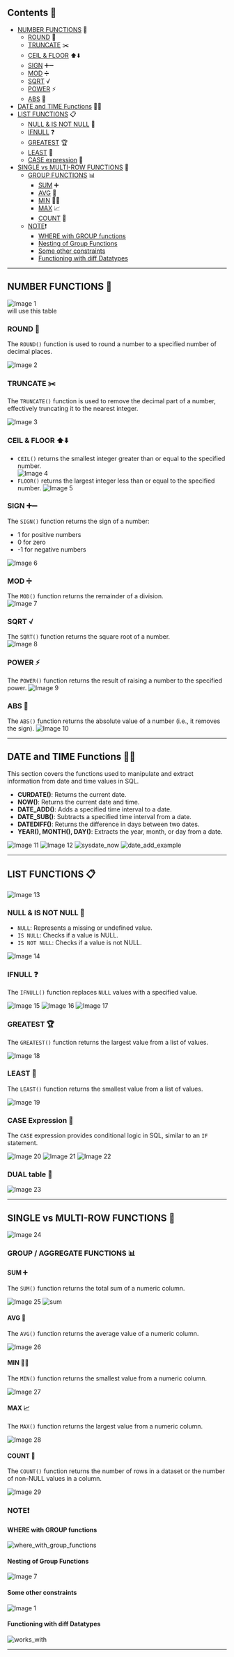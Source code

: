 ## Contents 📑

- [NUMBER FUNCTIONS](#number-functions-) 🔢
    - [ROUND](#round-) 🔄
    - [TRUNCATE](#truncate-%EF%B8%8F) ✂️
    - [CEIL & FLOOR](#ceil--floor-%EF%B8%8F%EF%B8%8F) ⬆️⬇️
    - [SIGN](#sign-) ➕➖
    - [MOD](#mod-) ➗
    - [SQRT](#sqrt-) √
    - [POWER](#power-) ⚡
    - [ABS](#abs-) 💪
- [DATE and TIME Functions](#date-and-time-functions-) 📅⏰
- [LIST FUNCTIONS](#list-functions-) 📋
    - [NULL & IS NOT NULL](#null--is-not-null-) 🚫
    - [IFNULL](#ifnull-) ❓
    - [GREATEST](#greatest-) 🏆
    - [LEAST](#least-) 🥇
    - [CASE expression](#case-expression-) 🧩
- [SINGLE vs MULTI-ROW FUNCTIONS](#single-vs-multi-row-functions-) 🧮
    - [GROUP FUNCTIONS](#group--aggregate-functions-) 📊
        - [SUM](#sum-) ➕
        - [AVG](#avg-) 🔢
        - [MIN](#min-) 🧑‍💻
        - [MAX](#max-) 📈
        - [COUNT](#count-) 🔢
    - [NOTE](#note-)❗
        - [WHERE with GROUP functions](#where-with-group-functions)
        - [Nesting of Group Functions](#nesting-of-group-functions)
        - [Some other constraints](#some-other-constraints)
        - [Functioning with diff Datatypes](#functioning-with-diff-datatypes)
        

---

## NUMBER FUNCTIONS 🔢

![Image 1](https://raw.githubusercontent.com/9kaus/ascend_SQL/main/daywise/5/images/img1.png)
<br>will use this table

### ROUND 🔄

The `ROUND()` function is used to round a number to a specified number of decimal places.

![Image 2](https://raw.githubusercontent.com/9kaus/ascend_SQL/main/daywise/5/images/img2.png)

### TRUNCATE ✂️

The `TRUNCATE()` function is used to remove the decimal part of a number, effectively truncating it to the nearest integer.

![Image 3](https://raw.githubusercontent.com/9kaus/ascend_SQL/main/daywise/5/images/img3.png)

### CEIL & FLOOR ⬆️⬇️

- `CEIL()` returns the smallest integer greater than or equal to the specified number.<br>
![Image 4](https://raw.githubusercontent.com/9kaus/ascend_SQL/main/daywise/5/images/img4.png)
- `FLOOR()` returns the largest integer less than or equal to the specified number.
![Image 5](https://raw.githubusercontent.com/9kaus/ascend_SQL/main/daywise/5/images/img5.png)


### SIGN ➕➖

The `SIGN()` function returns the sign of a number: 
- 1 for positive numbers
- 0 for zero
- -1 for negative numbers

![Image 6](https://raw.githubusercontent.com/9kaus/ascend_SQL/main/daywise/5/images/img6.png)


### MOD ➗

The `MOD()` function returns the remainder of a division.<br>
![Image 7](https://raw.githubusercontent.com/9kaus/ascend_SQL/main/daywise/5/images/img7.png)


### SQRT √

The `SQRT()` function returns the square root of a number.<br>
![Image 8](https://raw.githubusercontent.com/9kaus/ascend_SQL/main/daywise/5/images/img8.png)


### POWER ⚡

The `POWER()` function returns the result of raising a number to the specified power.
![Image 9](https://raw.githubusercontent.com/9kaus/ascend_SQL/main/daywise/5/images/img9.png)


### ABS 💪

The `ABS()` function returns the absolute value of a number (i.e., it removes the sign).
![Image 10](https://raw.githubusercontent.com/9kaus/ascend_SQL/main/daywise/5/images/img10.png)


---

## DATE and TIME Functions 📅⏰

This section covers the functions used to manipulate and extract information from date and time values in SQL.

- **CURDATE()**: Returns the current date.
- **NOW()**: Returns the current date and time.
- **DATE_ADD()**: Adds a specified time interval to a date.
- **DATE_SUB()**: Subtracts a specified time interval from a date.
- **DATEDIFF()**: Returns the difference in days between two dates.
- **YEAR(), MONTH(), DAY()**: Extracts the year, month, or day from a date.

![Image 11](https://raw.githubusercontent.com/9kaus/ascend_SQL/main/daywise/5/images/img11.png)
![Image 12](https://raw.githubusercontent.com/9kaus/ascend_SQL/main/daywise/5/images/img12.png)
![sysdate_now](https://raw.githubusercontent.com/9kaus/ascend_SQL/main/daywise/5/images/sysdate_now.png)
![date_add_example](https://raw.githubusercontent.com/9kaus/ascend_SQL/main/daywise/5/images/date_add_example.png)

---

## LIST FUNCTIONS 📋

![Image 13](https://raw.githubusercontent.com/9kaus/ascend_SQL/main/daywise/5/images/img13.png)

### NULL & IS NOT NULL 🚫

- `NULL`: Represents a missing or undefined value.
- `IS NULL`: Checks if a value is NULL.
- `IS NOT NULL`: Checks if a value is not NULL.

![Image 14](https://raw.githubusercontent.com/9kaus/ascend_SQL/main/daywise/5/images/img14.png)

### IFNULL ❓

The `IFNULL()` function replaces `NULL` values with a specified value.

![Image 15](https://raw.githubusercontent.com/9kaus/ascend_SQL/main/daywise/5/images/img15.png)
![Image 16](https://raw.githubusercontent.com/9kaus/ascend_SQL/main/daywise/5/images/img16.png)
![Image 17](https://raw.githubusercontent.com/9kaus/ascend_SQL/main/daywise/5/images/img17.png)

### GREATEST 🏆

The `GREATEST()` function returns the largest value from a list of values.

![Image 18](https://raw.githubusercontent.com/9kaus/ascend_SQL/main/daywise/5/images/img18.png)

### LEAST 🥇

The `LEAST()` function returns the smallest value from a list of values.

![Image 19](https://raw.githubusercontent.com/9kaus/ascend_SQL/main/daywise/5/images/img19.png)

### CASE Expression 🧩

The `CASE` expression provides conditional logic in SQL, similar to an `IF` statement.

![Image 20](https://raw.githubusercontent.com/9kaus/ascend_SQL/main/daywise/5/images/img20.png)
![Image 21](https://raw.githubusercontent.com/9kaus/ascend_SQL/main/daywise/5/images/img21.png)
![Image 22](https://raw.githubusercontent.com/9kaus/ascend_SQL/main/daywise/5/images/img22.png)


### DUAL table 🧮

![Image 23](https://raw.githubusercontent.com/9kaus/ascend_SQL/main/daywise/5/images/img23.png)

---

## SINGLE vs MULTI-ROW FUNCTIONS 🧮

![Image 24](https://raw.githubusercontent.com/9kaus/ascend_SQL/main/daywise/5/images/img24.png)


### GROUP / AGGREGATE FUNCTIONS 📊

#### SUM ➕

The `SUM()` function returns the total sum of a numeric column.

![Image 25](https://raw.githubusercontent.com/9kaus/ascend_SQL/main/daywise/5/images/img25.png)
![sum](https://raw.githubusercontent.com/9kaus/ascend_SQL/main/daywise/5/images/sum.png)

#### AVG 🔢

The `AVG()` function returns the average value of a numeric column.

![Image 26](https://raw.githubusercontent.com/9kaus/ascend_SQL/main/daywise/5/images/img26.png)


#### MIN 🧑‍💻

The `MIN()` function returns the smallest value from a numeric column.

![Image 27](https://raw.githubusercontent.com/9kaus/ascend_SQL/main/daywise/5/images/img27.png)

#### MAX 📈

The `MAX()` function returns the largest value from a numeric column.

![Image 28](https://raw.githubusercontent.com/9kaus/ascend_SQL/main/daywise/5/images/img28.png)

#### COUNT 🔢

The `COUNT()` function returns the number of rows in a dataset or the number of non-NULL values in a column.

![Image 29](https://raw.githubusercontent.com/9kaus/ascend_SQL/main/daywise/5/images/img29.png)

### NOTE❗

#### WHERE with GROUP functions
![where_with_group_functions](https://raw.githubusercontent.com/9kaus/ascend_SQL/main/daywise/5/images/where_with_group_functions.png)

#### Nesting of Group Functions
![Image 7](https://raw.githubusercontent.com/9kaus/ascend_SQL/main/daywise/6/images/img7.png)

#### Some other constraints
![Image 1](https://raw.githubusercontent.com/9kaus/ascend_SQL/main/daywise/6/images/img1.png)

#### Functioning with diff Datatypes
![works_with](https://raw.githubusercontent.com/9kaus/ascend_SQL/main/daywise/5/images/works_with.jpg)

---
